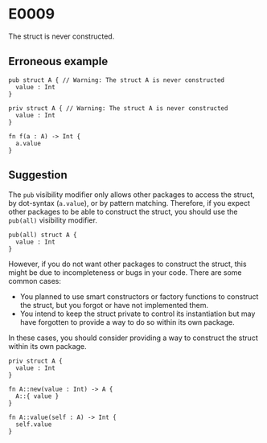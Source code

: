 # E0009

The struct is never constructed.

## Erroneous example

```moonbit
pub struct A { // Warning: The struct A is never constructed
  value : Int
}
```

```moonbit
priv struct A { // Warning: The struct A is never constructed
  value : Int
}

fn f(a : A) -> Int {
  a.value
}
```

## Suggestion

The `pub` visibility modifier only allows other packages to access the struct,
by dot-syntax (`a.value`), or by pattern matching. Therefore, if you expect
other packages to be able to construct the struct, you should use the `pub(all)`
visibility modifier.

```moonbit
pub(all) struct A {
  value : Int
}
```

However, if you do not want other packages to construct the struct, this might
be due to incompleteness or bugs in your code. There are some common cases:

- You planned to use smart constructors or factory functions to construct the
  struct, but you forgot or have not implemented them.
- You intend to keep the struct private to control its instantiation but may
  have forgotten to provide a way to do so within its own package.

In these cases, you should consider providing a way to construct the struct
within its own package.

```moonbit
priv struct A {
  value : Int
}

fn A::new(value : Int) -> A {
  A::{ value }
}

fn A::value(self : A) -> Int {
  self.value
}
```
